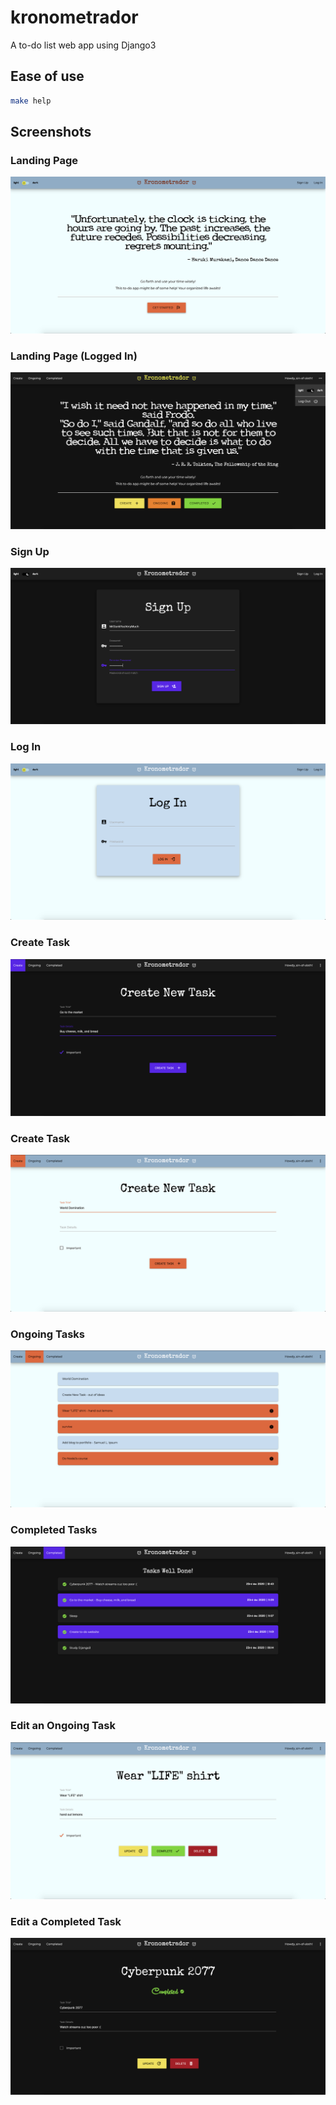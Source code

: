# kronometrador

A to-do list web app using Django3

## Ease of use

```bash
make help
```

## Screenshots

### Landing Page

![landing_page](https://github.com/sin-of-sloth/kronometrador/blob/main/screenshots/landing_page.png?raw=true)

### Landing Page (Logged In)

![landing_page_logged_in](https://github.com/sin-of-sloth/kronometrador/blob/main/screenshots/landing_page(logged_in).png?raw=true)

### Sign Up

![signup](https://github.com/sin-of-sloth/kronometrador/blob/main/screenshots/signup.png?raw=true)

### Log In

![login](https://github.com/sin-of-sloth/kronometrador/blob/main/screenshots/login.png?raw=true)

### Create Task

![create_task_1](https://github.com/sin-of-sloth/kronometrador/blob/main/screenshots/create_task_1.png?raw=true)

### Create Task

![create_task_2](https://github.com/sin-of-sloth/kronometrador/blob/main/screenshots/create_task_2.png?raw=true)

### Ongoing Tasks

![ongoing](https://github.com/sin-of-sloth/kronometrador/blob/main/screenshots/ongoing.png?raw=true)

### Completed Tasks

![completed](https://github.com/sin-of-sloth/kronometrador/blob/main/screenshots/completed.png?raw=true)

### Edit an Ongoing Task

![edit_ongoing](https://github.com/sin-of-sloth/kronometrador/blob/main/screenshots/edit_ongoing.png?raw=true)

### Edit a Completed Task

![edit_completed](https://github.com/sin-of-sloth/kronometrador/blob/main/screenshots/edit_completed.png?raw=true)
